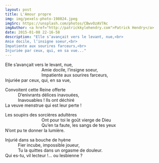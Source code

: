 ```yaml
---
layout: post
title: L'Amour propre
img: img/pexels-photo-198024.jpeg
imgSrc: https://unsplash.com/photos/CBwvOzAV7Ac
imgAuthor: <a href="http://patrickkylehendry.com">Patrick Hendry</a>
date: 2015-01-08 22-16-58
description: "Elle s’avançait vers le levant, nue,<br>
Amie docile, l’insigne soeur,<br>
Impatiente aux sourires farceurs,<br>
Injuriée par ceux, qui, en sa vue..."
---
```


Elle s’avançait vers le levant, nue,<br>
<span style="display:inline-block;width:8.5em;"></span>Amie docile, l’insigne soeur,<br>
<span style="display:inline-block;width:8.5em;"></span>Impatiente aux sourires farceurs,<br>
Injuriée par ceux, qui, en sa vue,

Convoitent cette Reine offerte<br>
<span style="display:inline-block;width:3em;"></span>D’enivrants délices inavouées,<br>
<span style="display:inline-block;width:3em;"></span>Inavouables&nbsp;! Ils ont déchiré<br>
La veuve menstrue qui est leur perte&nbsp;!

Les soupirs des sorcières adultères<br>
<span style="display:inline-block;width:8.5em;"></span>Ont pour toi le goût vierge de Dieu<br>
<span style="display:inline-block;width:8.5em;"></span>Qu’en ta faute, les sangs de tes yeux<br>
N’ont pu te donner la lumière.

Injurié dans sa bouche de hyène<br>
<span style="display:inline-block;width:3em;"></span>Fier incube, impossible joueur,<br>
<span style="display:inline-block;width:3em;"></span>Tu la quittes dans un orgasme de douleur.<br>
Qui es-tu, vil lecteur&nbsp;!... ou lesbienne&nbsp;?
